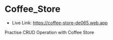 # Coffee_Store

 - Live Link: https://coffee-store-de065.web.app

Practise CRUD Operation with Coffee Store

 
